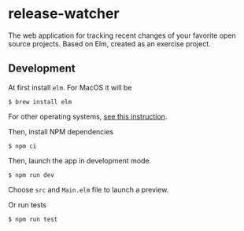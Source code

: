 # release-watcher

The web application for tracking recent changes of your favorite open source projects.
Based on Elm, created as an exercise project. 

## Development

At first install `elm`. For MacOS it will be

```
$ brew install elm
```

For other operating systems, [see this instruction](https://guide.elm-lang.org/install/elm.html).

Then, install NPM dependencies

```
$ npm ci
```

Then, launch the app in development mode.

```
$ npm run dev
```

Choose `src` and `Main.elm` file to launch a preview.

Or run tests

```
$ npm run test
```
